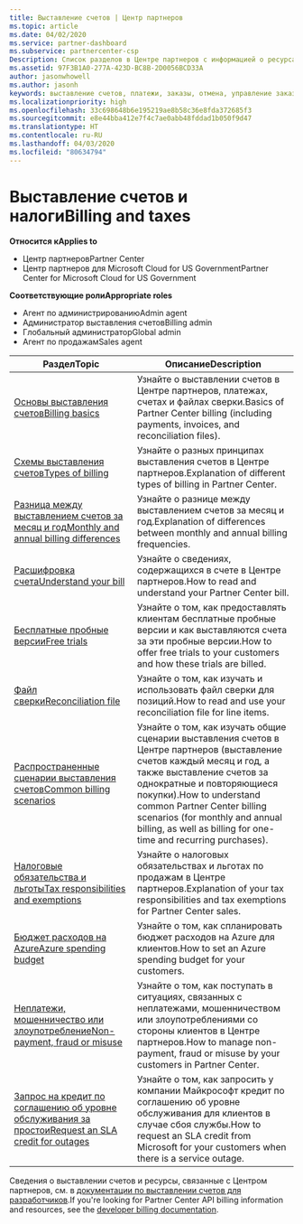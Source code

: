```yaml
---
title: Выставление счетов | Центр партнеров
ms.topic: article
ms.date: 04/02/2020
ms.service: partner-dashboard
ms.subservice: partnercenter-csp
Description: Список разделов в Центре партнеров с информацией о ресурсах для выставления счетов, счетах, выставлении счетов в рамках CSP и налогах.
ms.assetid: 97F3B1A0-277A-423D-BC8B-2D0056BCD33A
author: jasonwhowell
ms.author: jasonh
keywords: выставление счетов, платежи, заказы, отмена, управление заказами, неоплата, мошенничество, ненадлежащее использование, налоги, освобождение от уплаты налогов, файлы выверки, файл выверки
ms.localizationpriority: high
ms.openlocfilehash: 33c698648b6e195219ae8b58c36e8fda372685f3
ms.sourcegitcommit: e8e44bba412e7f4c7ae0abb48fddad1b050f9d47
ms.translationtype: HT
ms.contentlocale: ru-RU
ms.lasthandoff: 04/03/2020
ms.locfileid: "80634794"
---
```

# <a name="billing-and-taxes"></a><span data-ttu-id="81382-104">Выставление счетов и налоги</span><span class="sxs-lookup"><span data-stu-id="81382-104">Billing and taxes</span></span>

<span data-ttu-id="81382-105">**Относится к**</span><span class="sxs-lookup"><span data-stu-id="81382-105">**Applies to**</span></span>

- <span data-ttu-id="81382-106">Центр партнеров</span><span class="sxs-lookup"><span data-stu-id="81382-106">Partner Center</span></span>
- <span data-ttu-id="81382-107">Центр партнеров для Microsoft Cloud for US Government</span><span class="sxs-lookup"><span data-stu-id="81382-107">Partner Center for Microsoft Cloud for US Government</span></span>

<span data-ttu-id="81382-108">**Соответствующие роли**</span><span class="sxs-lookup"><span data-stu-id="81382-108">**Appropriate roles**</span></span>

- <span data-ttu-id="81382-109">Агент по администрированию</span><span class="sxs-lookup"><span data-stu-id="81382-109">Admin agent</span></span>
- <span data-ttu-id="81382-110">Администратор выставления счетов</span><span class="sxs-lookup"><span data-stu-id="81382-110">Billing admin</span></span>
- <span data-ttu-id="81382-111">Глобальный администратор</span><span class="sxs-lookup"><span data-stu-id="81382-111">Global admin</span></span>
- <span data-ttu-id="81382-112">Агент по продажам</span><span class="sxs-lookup"><span data-stu-id="81382-112">Sales agent</span></span>

| <span data-ttu-id="81382-113">Раздел</span><span class="sxs-lookup"><span data-stu-id="81382-113">Topic</span></span> | <span data-ttu-id="81382-114">Описание</span><span class="sxs-lookup"><span data-stu-id="81382-114">Description</span></span> |
| ----- | ----------- |
| [<span data-ttu-id="81382-115">Основы выставления счетов</span><span class="sxs-lookup"><span data-stu-id="81382-115">Billing basics</span></span>](billing-basics.md) | <span data-ttu-id="81382-116">Узнайте о выставлении счетов в Центре партнеров, платежах, счетах и файлах сверки.</span><span class="sxs-lookup"><span data-stu-id="81382-116">Basics of Partner Center billing (including payments, invoices, and reconciliation files).</span></span> |
| [<span data-ttu-id="81382-117">Схемы выставления счетов</span><span class="sxs-lookup"><span data-stu-id="81382-117">Types of billing</span></span>](billing-different-types.md) | <span data-ttu-id="81382-118">Узнайте о разных принципах выставления счетов в Центре партнеров.</span><span class="sxs-lookup"><span data-stu-id="81382-118">Explanation of different types of billing in Partner Center.</span></span> |
| [<span data-ttu-id="81382-119">Разница между выставлением счетов за месяц и год</span><span class="sxs-lookup"><span data-stu-id="81382-119">Monthly and annual billing differences</span></span>](billing-annual-monthly.md) | <span data-ttu-id="81382-120">Узнайте о разнице между выставлением счетов за месяц и год.</span><span class="sxs-lookup"><span data-stu-id="81382-120">Explanation of differences between monthly and annual billing frequencies.</span></span> |
| [<span data-ttu-id="81382-121">Расшифровка счета</span><span class="sxs-lookup"><span data-stu-id="81382-121">Understand your bill</span></span>](read-your-bill.md) | <span data-ttu-id="81382-122">Узнайте о сведениях, содержащихся в счете в Центре партнеров.</span><span class="sxs-lookup"><span data-stu-id="81382-122">How to read and understand your Partner Center bill.</span></span> |
| [<span data-ttu-id="81382-123">Бесплатные пробные версии</span><span class="sxs-lookup"><span data-stu-id="81382-123">Free trials</span></span>](offer-your-customers-trials-of-microsoft-products.md) | <span data-ttu-id="81382-124">Узнайте о том, как предоставлять клиентам бесплатные пробные версии и как выставляются счета за эти пробные версии.</span><span class="sxs-lookup"><span data-stu-id="81382-124">How to offer free trials to your customers and how these trials are billed.</span></span> |
| [<span data-ttu-id="81382-125">Файл сверки</span><span class="sxs-lookup"><span data-stu-id="81382-125">Reconciliation file</span></span>](use-the-reconciliation-files.md) | <span data-ttu-id="81382-126">Узнайте о том, как изучать и использовать файл сверки для позиций.</span><span class="sxs-lookup"><span data-stu-id="81382-126">How to read and use your reconciliation file for line items.</span></span> |
| [<span data-ttu-id="81382-127">Распространенные сценарии выставления счетов</span><span class="sxs-lookup"><span data-stu-id="81382-127">Common billing scenarios</span></span>](common-billing-scenarios.md) | <span data-ttu-id="81382-128">Узнайте о том, как изучать общие сценарии выставления счетов в Центре партнеров (выставление счетов каждый месяц и год, а также выставление счетов за однократные и повторяющиеся покупки).</span><span class="sxs-lookup"><span data-stu-id="81382-128">How to understand common Partner Center billing scenarios (for monthly and annual billing, as well as billing for one-time and recurring purchases).</span></span> |
| [<span data-ttu-id="81382-129">Налоговые обязательства и льготы</span><span class="sxs-lookup"><span data-stu-id="81382-129">Tax responsibilities and exemptions</span></span>](tax-and-tax-exemptions.md) | <span data-ttu-id="81382-130">Узнайте о налоговых обязательствах и льготах по продажам в Центре партнеров.</span><span class="sxs-lookup"><span data-stu-id="81382-130">Explanation of your tax responsibilities and tax exemptions for Partner Center sales.</span></span> |
| [<span data-ttu-id="81382-131">Бюджет расходов на Azure</span><span class="sxs-lookup"><span data-stu-id="81382-131">Azure spending budget</span></span>](set-an-azure-spending-budget-for-your-customers.md) | <span data-ttu-id="81382-132">Узнайте о том, как спланировать бюджет расходов на Azure для клиентов.</span><span class="sxs-lookup"><span data-stu-id="81382-132">How to set an Azure spending budget for your customers.</span></span> |
| [<span data-ttu-id="81382-133">Неплатежи, мошенничество или злоупотребление</span><span class="sxs-lookup"><span data-stu-id="81382-133">Non-payment, fraud or misuse</span></span>](non-payment--fraud--or-misuse.md) | <span data-ttu-id="81382-134">Узнайте о том, как поступать в ситуациях, связанных с неплатежами, мошенничеством или злоупотреблениями со стороны клиентов в Центре партнеров.</span><span class="sxs-lookup"><span data-stu-id="81382-134">How to manage non-payment, fraud or misuse by your customers in Partner Center.</span></span> |
| [<span data-ttu-id="81382-135">Запрос на кредит по соглашению об уровне обслуживания за простои</span><span class="sxs-lookup"><span data-stu-id="81382-135">Request an SLA credit for outages</span></span>](request-credit.md) | <span data-ttu-id="81382-136">Узнайте о том, как запросить у компании Майкрософт кредит по соглашению об уровне обслуживания для клиентов в случае сбоя службы.</span><span class="sxs-lookup"><span data-stu-id="81382-136">How to request an SLA credit from Microsoft for your customers when there is a service outage.</span></span> |

<span data-ttu-id="81382-137">Сведения о выставлении счетов и ресурсы, связанные с Центром партнеров, см. в [документации по выставлении счетов для разработчиков](https://docs.microsoft.com/partner-center/develop/manage-billing).</span><span class="sxs-lookup"><span data-stu-id="81382-137">If you're looking for Partner Center API billing information and resources, see the [developer billing documentation](https://docs.microsoft.com/partner-center/develop/manage-billing).</span></span>
